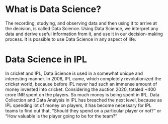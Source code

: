 # What is Data Science?

The recording, studying, and observing data and then using it to arrive at the decision, is called Data Science.
Using Data Science, we interpret any data and derive useful information from it, and use it in our decision-making process. It is possible to use Data Science in any aspect of life.

# Data Science in IPL

In cricket and IPL, Data Science is used in a somewhat unique and interesting manner. In 2008, IPL came, which completely revolutionized the cricket world, because before IPL never had such an immense amount of money invested into cricket. Considering the auction 2020, totaled ~400 crore INR spent on the players. So much money is being spent in IPL. Data Collection and Data Analysis in IPL has breached the next level, because as IPL spending lot of money on players, it has become necessary for IPL teams to find out that, “Should they spend on a particular player or not?” or “How valuable is the player going to be for the team?” 
